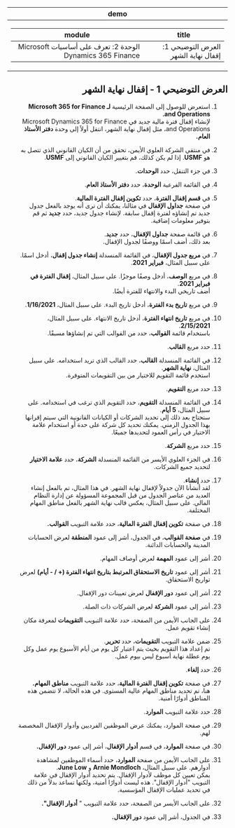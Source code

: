 <div id="readme" class="Box-body readme blob js-code-block-container p-5 p-xl-6 gist-border-0" dir="rtl">
    <article class="markdown-body entry-content container-lg" itemprop="text"><table>
  <thead>
  <tr>
  <th>demo</th>
  </tr>
  </thead>
  <tbody>
  <tr>
  <td><div><table>
  <thead>
  <tr>
  <th>title</th>
  <th>module</th>
  </tr>
  </thead>
  <tbody>
  <tr>
  <td><div>العرض التوضيحي 1: إقفال نهاية الشهر</div></td>
  <td><div>الوحدة 2: تعرف على أساسيات Microsoft Dynamics 365 Finance</div></td>
  </tr>
  </tbody>
</table>
</div></td>
  </tr>
  </tbody>
</table>

## العرض التوضيحي 1 - إقفال نهاية الشهر

1. استعرض للوصول إلى الصفحة الرئيسية **لـ Microsoft 365 for Finance and Operations.**  
    لإنشاء إقفال فترة مالية جديد في Microsoft Dynamics 365 for Finance and Operations، مثل إقفال نهاية الشهر، انتقل أولاً إلى وحدة **دفتر الأستاذ العام.**

1. في منتقي الشركة العلوي الأيمن، تحقق من أن الكيان القانوني الذي تتصل به هو **USMF**. إذا لم يكن كذلك، قم بتغيير الكيان القانوني إلى **USMF**.

1. في جزء التنقل، حدد **الوحدات**.

1. في القائمة الفرعية **الوحدة**، حدد **دفتر الأستاذ العام**.

1. في **قسم إقفال الفترة**، حدد **تكوين إقفال الفترة المالية**.  
    في صفحة **جداول الإقفال** في مثالنا، يمكنك أن ترى أنه يوجد بالفعل جدول جديد تم إنشاؤه لفترة إقفال سابقة. لإنشاء جدول جديد، حدد **جديد** ثم قم بتوفير معلومات إضافية.

1. في قائمة صفحة **جداول الإقفال**، حدد **جديد**.  
    بعد ذلك، أضف اسمًا ووصفًا لجدول الإقفال.

1. في **مربع جدول الإقفال**، في القائمة المنسدلة **إنشاء جدول إقفال**، أدخل اسمًا. على سبيل المثال، **فبراير 2021**.

1. في مربع **الوصف**، أدخل وصفًا موجزًا. على سبيل المثال، **إقفال الفترة في فبراير 2021**.  
    أضف تاريخي البدء والانتهاء للفترة أيضًا.

1. في مربع **تاريخ بدء الفترة**، أدخل تاريخ البدء. على سبيل المثال، **1/16/2021**.

1. في مربع **تاريخ انتهاء الفترة**، أدخل تاريخ الانتهاء. على سبيل المثال، **2/15/2021**.  
    باستخدام قائمة **القوالب**، حدد من القوالب التي تم إنشاؤها مسبقًا.

1. حدد مربع **القالب**.

1. في القائمة المنسدلة **القالب**، حدد القالب الذي تريد استخدامه. على سبيل المثال، **نهاية الشهر**.  
    استخدم قائمة التقويم للاختيار من بين التقويمات المتوفرة.

1. حدد مربع **التقويم**.

1. في القائمة المنسدلة **التقويم**، حدد التقويم الذي ترغب في استخدامه. على سبيل المثال، **5 أيام**.  
ستحتاج بعد ذلك إلى تحديد الشركات أو الكيانات القانونية التي سيتم إقرانها بهذا الجدول الزمني. يمكنك تحديد كل شركة على حدة أو استخدام علامة الاختيار في رأس العمود لتحديدها جميعًا.

1. حدد مربع **الشركة**.

1. في الجزء العلوي الأيسر من القائمة المنسدلة **الشركة**، حدد **علامة الاختيار** لتحديد جميع الشركات.

1. حدد **إنشاء**.  
    لقد أنشأنا الآن جدولاً لإقفال نهاية الشهر. في هذا المثال، تم بالفعل إنشاء العديد من عناصر الجدول من قبل المجموعة المسؤولة عن إدارة النظام المالي. على سبيل المثال، يعكس قالب نهاية الشهر بالفعل مناطق المهام المختلفة.

1. في صفحة **تكوين إقفال الفترة المالية**، حدد علامة التبويب **القوالب.**

1. في **صفحة القوالب**، في الجدول، أشر إلى عمود **المنطقة** لعرض الحسابات المدينة والحسابات الدائنة.

1. أشر إلى عمود **المهمة** لعرض أوصاف المهام.

1. أشر إلى عمود **تاريخ الاستحقاق المرتبط بتاريخ انتهاء الفترة (+ / - أيام)** لعرض تواريخ الاستحقاق.

1. أشر إلى عمود **دور الإقفال** لعرض تعيينات دور الإقفال.

1. أشر إلى عمود **الشركة** لعرض الشركات ذات الصلة.

1. على الجانب الأيمن من الصفحة، حدد علامة التبويب **التقويمات** لمعرفة مكان إنشاء تقويم عمل.

1. ضمن علامة التبويب **التقويمات**، حدد **تحرير**.  
    تم إعداد هذا التقويم بحيث يتم اعتبار كل يوم من أيام الأسبوع يوم عمل وكل يوم عطلة نهاية أسبوع ليس بيوم عمل.

1. حدد **إلغاء**.

1. في صفحة **تكوين إقفال الفترة المالية**، حدد علامة التبويب **مناطق المهام.**  
    هنا، تم تحديد مناطق المهام عالية المستوى. في هذه الحالة، لا تتضمن هذه المناطق أدوارًا أمنية.

1. حدد علامة التبويب **الموارد**.

1. في صفحة الموارد، يمكنك عرض الموظفين الفرديين وأدوار الإقفال المخصصة لهم.

1. في صفحة **الموارد**، في قسم **أدوار الإقفال**، أشر إلى عمود **دور الإقفال.**

1. على الجانب الأيمن من صفحة **الموارد**، حدد أسماء الموظفين لمشاهدة أدوارهم. على سبيل المثال، **Arnie Mondloch** و **June Low**.  
    يمكن تعيين كل موظف لأدوار الإقفال. يتم تحديد أدوار الإقفال في علامة التبويب "أدوار الإقفال". هذه ليست أدوارًا أمنية، ولكنها تساعد بدلاً من ذلك في تحديد عمليات الإقفال المؤسسية.

1. على الجانب الأيسر من الصفحة، حدد علامة التبويب " **أدوار الإقفال".**

1. في الجدول، أشر إلى عمود **دور الإقفال.**
